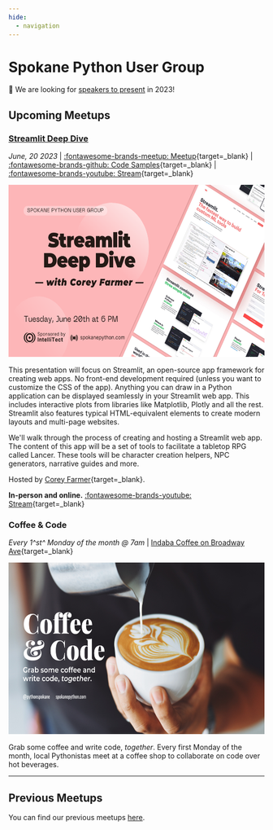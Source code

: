 ```yaml
---
hide:
  - navigation
---
```


# Spokane Python User Group

<div class="callout">
  <p>
    🚨 We are looking for <a href="/speak/#submit-proposal">speakers to present</a> in 2023! 
  </p>
</div>

## Upcoming Meetups

### [Streamlit Deep Dive](meetups/streamlit-deep-dive.md)

_June, 20 2023_ | [:fontawesome-brands-meetup: Meetup](https://www.meetup.com/python-spokane/events/293590941/){target=_blank} | [:fontawesome-brands-github: Code Samples](https://github.com/MagnusGrave/lancer-art-frontend){target=_blank} | [:fontawesome-brands-youtube: Stream](https://youtube.com/live/0vqxzOwgaVQ?feature=share){target=_blank}

<img src="/img/streamlit-deep-dive.png" width="600" height="337.5">

This presentation will focus on Streamlit, an open-source app framework for creating web apps. No front-end development required (unless you want to customize the CSS of the app). Anything you can draw in a Python application can be displayed seamlessly in your Streamlit web app. This includes interactive plots from libraries like Matplotlib, Plotly and all the rest. Streamlit also features typical HTML-equivalent elements to create modern layouts and multi-page websites.

We'll walk through the process of creating and hosting a Streamlit web app. The content of this app will be a set of tools to facilitate a tabletop RPG called Lancer. These tools will be character creation helpers, NPC generators, narrative guides and more.

Hosted by [Corey Farmer](https://github.com/MagnusGrave){target=_blank}.

**In-person and online.** [:fontawesome-brands-youtube: Stream](https://youtube.com/live/0vqxzOwgaVQ?feature=share){target=_blank}

### Coffee & Code

_Every 1^st^ Monday of the month @ 7am_ | [Indaba Coffee on Broadway Ave](https://www.indabacoffee.com/broadway){target=_blank}

<img src="/img/coffee-and-code.png" width="600" height="337.5">

Grab some coffee and write code, _together_. Every first Monday of the month, local Pythonistas meet at a coffee shop to collaborate on code over hot beverages.

---

## Previous Meetups

You can find our previous meetups [here](meetups/python-project-powerup).
